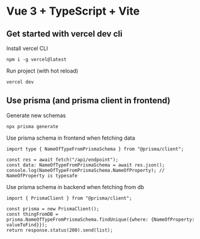# Vue 3 + TypeScript + Vite

## Get started with vercel dev cli

Install vercel CLI
```
npm i -g vercel@latest
```

Run project (with hot reload)
```
vercel dev
```

## Use prisma (and prisma client in frontend)
Generate new schemas
```
npx prisma generate
```

Use prisma schema in frontend when fetching data
```
import type { NameOfTypeFromPrismaSchema } from "@prisma/client";

const res = await fetch("/api/endpoint");
const data: NameOfTypeFromPrismaSchema = await res.json();
console.log(NameOfTypeFromPrismaSchema.NameOfProperty); // NameOfProperty is typesafe
```

Use prisma schema in backend when fetching from db
```
import { PrismaClient } from "@prisma/client";

const prisma = new PrismaClient();
const thingFromDB = prisma.NameOfTypeFromPrismaSchema.findUnique({where: {NameOfProperty: valueToFind}});
return response.status(200).send(list);
```